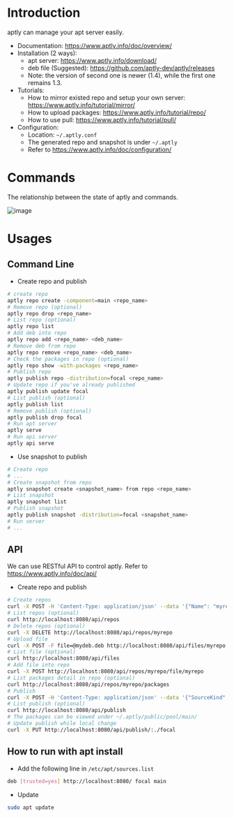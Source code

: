 # Introduction

aptly can manage your apt server easily.

* Documentation: https://www.aptly.info/doc/overview/
* Installation (2 ways):
  - apt server: https://www.aptly.info/download/
  - deb file (Suggested): https://github.com/aptly-dev/aptly/releases
  - Note: the version of second one is newer (1.4), while the first one remains 1.3.
* Tutorials:
  - How to mirror existed repo and setup your own server: https://www.aptly.info/tutorial/mirror/
  - How to upload packages: https://www.aptly.info/tutorial/repo/
  - How to use pull: https://www.aptly.info/tutorial/pull/
* Configuration:
  - Location: `~/.aptly.conf`
  - The generated repo and snapshot is under `~/.aptly`
  - Refer to https://www.aptly.info/doc/configuration/

# Commands

The relationship between the state of aptly and commands.

![image](https://user-images.githubusercontent.com/456210/148864549-5a259971-5698-4625-9f34-c790fb8475f1.png)

# Usages

## Command Line

* Create repo and publish

```bash
# create repo
aptly repo create -component=main <repo_name>
# Remove repo (optional)
aptly repo drop <repo_name>
# List repo (optional)
aptly repo list
# Add deb into repo
aptly repo add <repo_name> <deb_name>
# Remove deb from repo
aptly repo remove <repo_name> <deb_name>
# Check the packages in repo (optional)
aptly repo show -with-packages <repo_name>
# Publish repo
aptly publish repo -distribution=focal <repo_name>
# Update repo if you've already published
aptly publish update focal
# List publish (optional)
aptly publish list
# Remove publish (optional)
aptly publish drop focal
# Run apt server
aptly serve
# Run api server
aptly api serve
```

* Use snapshot to publish

```bash
# Create repo
# ...
# Create snapshot from repo
aptly snapshot create <snapshot_name> from repo <repo_name>
# List snapshot
aptly snapshot list
# Publish snapshot
aptly publish snapshot -distribution=focal <snapshot_name>
# Run server
# ...
```

## API

We can use RESTful API to control aptly.
Refer to https://www.aptly.info/doc/api/

* Create repo and publish

```bash
# Create repos
curl -X POST -H 'Content-Type: application/json' --data '{"Name": "myrepo"}' http://localhost:8080/api/repos
# List repos (optional)
curl http://localhost:8080/api/repos
# Delete repos (optional)
curl -X DELETE http://localhost:8080/api/repos/myrepo
# Upload file
curl -X POST -F file=@mydeb.deb http://localhost:8080/api/files/myrepo
# List file (optional)
curl http://localhost:8080/api/files
# Add file into repo
curl -X POST http://localhost:8080/api/repos/myrepo/file/myrepo
# List packages detail in repo (optional)
curl http://localhost:8080/api/repos/myrepo/packages
# Publish
curl -X POST -H 'Content-Type: application/json' --data '{"SourceKind": "local", "Sources": [{"Name": "myrepo"}], "Architectures": ["i386", "amd64"], "Distribution": "focal"}' http://localhost:8080/api/publish/:.
# List publish (optional)
curl http://localhost:8080/api/publish
# The packages can be viewed under ~/.aptly/public/pool/main/
# Update publish while local change
curl -X PUT http://localhost:8080/api/publish/:./focal
```

## How to run with apt install

* Add the following line in `/etc/apt/sources.list`

```bash
deb [trusted=yes] http://localhost:8080/ focal main
```

* Update

```bash
sudo apt update
```

